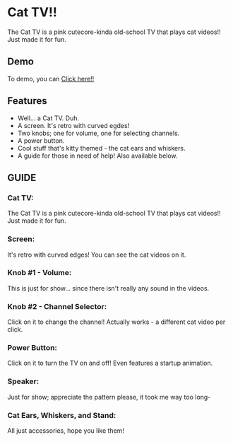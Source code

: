 # Cat TV!!

The Cat TV is a pink cutecore-kinda old-school TV that plays cat videos!! Just made it for fun.

## Demo

To demo, you can [Click here!!](https://cat-tv.vercel.app/)

## Features

- Well... a Cat TV. Duh.
- A screen. It's retro with curved egdes!
- Two knobs; one for volume, one for selecting channels.
- A power button.
- Cool stuff that's kitty themed - the cat ears and whiskers.
- A guide for those in need of help! Also available below.


## GUIDE

### Cat TV:
The Cat TV is a pink cutecore-kinda old-school TV that plays cat videos!! Just made it for fun.

### Screen:
It's retro with curved edges! You can see the cat videos on it.

### Knob #1 - Volume:
This is just for show... since there isn't really any sound in the videos.

### Knob #2 - Channel Selector:
Click on it to change the channel! Actually works - a different cat video per click.

### Power Button:
Click on it to turn the TV on and off! Even features a startup animation.

### Speaker:
Just for show; appreciate the pattern please, it took me way too long-

### Cat Ears, Whiskers, and Stand:
All just accessories, hope you like them!